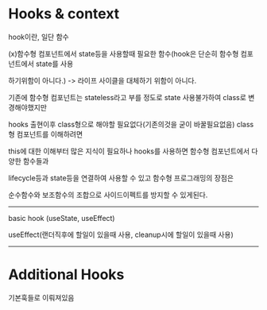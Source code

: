# Hooks & context

hook이란, 일단 함수



(x)함수형 컴포넌트에서 state등을 사용할때 필요한 함수(hook은 단순히 함수형 컴포넌트에서 state를 사용

하기위함이 아니다.) -> 라이프 사이클을 대체하기 위함이 아니다.



기존에 함수형 컴포넌트는 stateless라고 부를 정도로 state 사용불가하여 class로 변경해야했지만

hooks 출현이후 class형으로 해야할 필요없다(기존의것을 굳이 바꿀필요없음) class형 컴포넌트를 이해하려면

this에 대한 이해부터 많은 지식이 필요하나 hooks를 사용하면 함수형 컴포넌트에서 다양한 함수들과

lifecycle등과 state등을 연결하여 사용할 수 있고 함수형 프로그래밍의 장점은

순수함수와 보조함수의 조합으로 사이드이펙트를 방지할 수 있게된다.

---

basic hook (useState, useEffect)



useEffect(랜더직후에 할일이 있을때 사용, cleanup시에 할일이 있을때 사용)



---

# Additional Hooks

기본훅들로 이뤄져있음